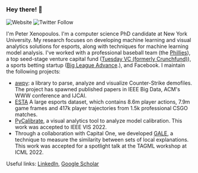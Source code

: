 ### Hey there! 👋
![Website](https://img.shields.io/website?up_message=visit&url=http%3A%2F%2Fpeterxeno.com) ![Twitter Follow](https://img.shields.io/twitter/follow/peterxeno?style=social)

I'm Peter Xenopoulos. I'm a computer science PhD candidate at New York University. My research focuses on developing machine learning and visual analytics solutions for esports, along with techniques for machine learning model analysis. I've worked with a professional baseball team (the [Phillies](https://en.wikipedia.org/wiki/Philadelphia_Phillies)), a top seed-stage venture capital fund ([Tuesday VC (formerly Crunchfund)](https://tuesday.vc/)), a sports betting startup ([Big League Advance](https://bigleagueadvance.com/).), and Facebook. I maintain the following projects:

- [awpy](https://github.com/pnxenopoulos/awpy): a library to parse, analyze and visualize Counter-Strike demofiles. The project has spawned published papers in IEEE Big Data, ACM's WWW conference and IJCAI.
- [ESTA](https://github.com/pnxenopoulos/ESTA) A large esports dataset, which contains 8.6m player actions, 7.9m game frames and 417k player trajectories from 1.5k professional CSGO matches.
- [PyCalibrate](https://github.com/VIDA-NYU/pycalibrate), a visual analytics tool to analyze model calibration. This work was accepted to IEEE VIS 2022.
- Through a collaboration with Capital One, we developed [GALE](https://github.com/pnxenopoulos/gale), a technique to measure the similarity between sets of local explanations. This work was accepted for a spotlight talk at the TAGML workshop at ICML 2022.

Useful links: [LinkedIn](https://www.linkedin.com/in/xenopoulos/), [Google Scholar](https://scholar.google.com/citations?user=F-JeV_kAAAAJ)

